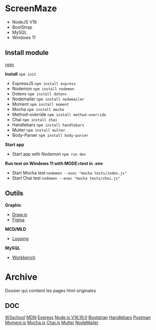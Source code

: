 # ScreenMaze
- NodeJS V16
- BootStrap
- MySQL
- Windows 11

## **Install module**

[npm](https://www.npmjs.com/)

**Install**
`npm init`

- ExpressJS `npm install express`
- Nodemon `npm install nodemon`
- Dotenv `npm install dotenv`
- Nodemailer `npm install nodemailer`
- Moment `npm install moment`
- Mocha `npm install mocha`
- Method-override `npm install method-override`
- Chai `npm install chai`
- Handlebars `npm install handlebars`
- Multer `npm install multer`
- Body-Parser `npm install body-parser`

**Start app**
- Start app with Nodemon `npm run dev`

**Run test on Windows 11 with MODE=test in .env**
- Start Mocha test `nodemon --exec "mocha tests/index.js"`
- Start Chai test `nodemon --exec "mocha tests/chai.js"`

## **Outils**

**Graphic**
- [Draw.io](https://app.diagrams.net/)
- [Figma](https://www.figma.com/fr/)

**MCD/MLD**
- [Looping](https://www.looping-mcd.fr/)

**MySQL**
- [Workbench](https://www.mysql.com/products/workbench/)

# Archive
Dossier qui contient les pages html originales

## **DOC**
[W3school](https://www.w3schools.com/)
[MDN](https://developer.mozilla.org/fr/)
[Express](https://expressjs.com/)
[Node.js V16.19.0](https://nodejs.org/docs/latest-v16.x/api/)
[Bootstrap](https://getbootstrap.com/docs/5.3/getting-started/introduction/)
[Handlebars](https://handlebarsjs.com/guide/#what-is-handlebars)
[Postman](https://learning.postman.com/docs/getting-started/introduction/)
[Moment.js](https://momentjs.com/docs/)
[Mocha.js](https://mochajs.org/)
[Chai.js](https://www.chaijs.com/)
[Multer](https://www.npmjs.com/package/multer)
[NodeMailer](https://nodemailer.com/usage/)